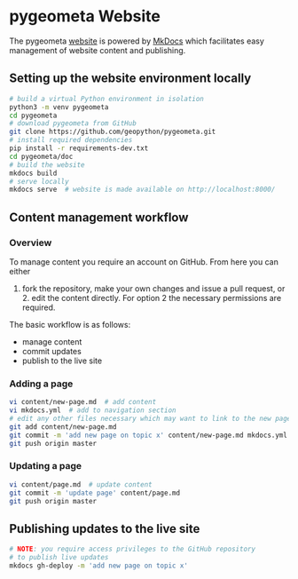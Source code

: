 # pygeometa Website

The pygeometa [website](https://geopython.github.io/pygeometa/) is powered
by [MkDocs](https://www.mkdocs.org) which facilitates easy management
of website content and publishing.

## Setting up the website environment locally

```bash
# build a virtual Python environment in isolation
python3 -m venv pygeometa
cd pygeometa
# download pygeometa from GitHub
git clone https://github.com/geopython/pygeometa.git
# install required dependencies
pip install -r requirements-dev.txt
cd pygeometa/doc
# build the website
mkdocs build
# serve locally
mkdocs serve  # website is made available on http://localhost:8000/
```

## Content management workflow

### Overview

To manage content you require an account on GitHub.  From here you can either
1. fork the repository, make your own changes and issue a pull request, or 2.
edit the content directly.  For option 2 the necessary permissions are required.

The basic workflow is as follows:

- manage content
- commit updates
- publish to the live site

### Adding a page

```bash
vi content/new-page.md  # add content
vi mkdocs.yml  # add to navigation section
# edit any other files necessary which may want to link to the new page
git add content/new-page.md
git commit -m 'add new page on topic x' content/new-page.md mkdocs.yml
git push origin master
```

### Updating a page

```bash
vi content/page.md  # update content
git commit -m 'update page' content/page.md
git push origin master
```

## Publishing updates to the live site

```bash
# NOTE: you require access privileges to the GitHub repository
# to publish live updates
mkdocs gh-deploy -m 'add new page on topic x'
```
